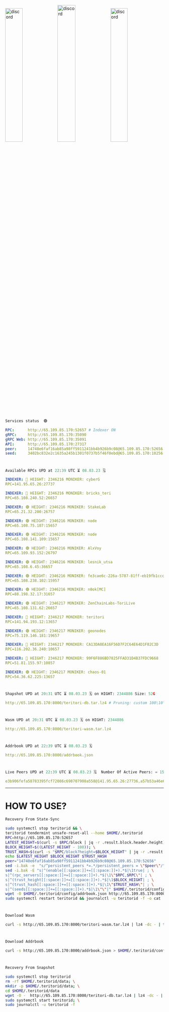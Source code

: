 [<img src='https://user-images.githubusercontent.com/83868103/215836529-812ac1b8-029f-4f5d-bb72-8539c308b0f4.png' alt='discord'  width='33%'>](https://github.com/romanv1812/Teritori/blob/main/data/mainnet_guide.md)[<img src='https://user-images.githubusercontent.com/83868103/215836572-1ace2f52-bfa5-452a-a9bd-1382169bc8f2.png' alt='discord'  width='33.39%'>](https://restake.app/teritori/torivaloper1qy38xmcrnht0kt5c5fryvl8llrpdwer6atxj5u/stake)[<img src='https://user-images.githubusercontent.com/83868103/215836599-cb1990d2-2e43-4fc2-898a-c373bcb64677.png' alt='discord'  width='33%'>](https://restake.app/teritori/torivaloper1qy38xmcrnht0kt5c5fryvl8llrpdwer6atxj5u/stake)
```python
Services status  🟢
```
```YAML
RPC:      http://65.109.85.170:52657 # Indexer ON
gRPC:     http://65.109.85.170:35090
gRPC Web: http://65.109.85.170:35091
API:      http://65.109.85.170:27317
peer:     14740e6faf16ab85a98ff5911241bb4b926b9c08@65.109.85.170:52656
seed:     3402bc832e2c1635a245b1301f0737b5f46f0ebd@65.109.85.170:10256
```
#
```python
Available RPCs UPD at 22:39 UTC ⏳ 08.03.23 🗓️ 
```
```YAML
INDEXER: 🔴 HEIGHT: 2346216 MONIKER: cyberG
RPC=141.95.65.26:27737

INDEXER: 🔴 HEIGHT: 2346216 MONIKER: bricks_teri
RPC=65.108.240.52:26657

INDEXER: 🟢 HEIGHT: 2346216 MONIKER: StakeLab
RPC=65.21.32.200:26757

INDEXER: 🟢 HEIGHT: 2346216 MONIKER: node
RPC=65.108.75.107:15657

INDEXER: 🟢 HEIGHT: 2346216 MONIKER: node
RPC=65.108.141.109:15657

INDEXER: 🟢 HEIGHT: 2346216 MONIKER: AlxVoy
RPC=65.109.93.152:26797

INDEXER: 🟢 HEIGHT: 2346216 MONIKER: lesnik_utsa
RPC=65.108.6.45:36657

INDEXER: 🟢 HEIGHT: 2346216 MONIKER: fe3cae6c-226a-5787-81ff-eb19fb1cccce
RPC=65.108.238.102:15957

INDEXER: 🟢 HEIGHT: 2346216 MONIKER: n0ok[MC]
RPC=88.198.32.17:31657

INDEXER: 🟢 HEIGHT: 2346217 MONIKER: ZenChainLabs-ToriLive
RPC=65.108.131.62:26657

INDEXER: 🔴 HEIGHT: 2346217 MONIKER: teritori
RPC=141.94.193.12:13657

INDEXER: 🟢 HEIGHT: 2346217 MONIKER: geonodes
RPC=75.119.146.181:19657

INDEXER: 🔴 HEIGHT: 2346217 MONIKER: CA13DA8EA16F56D7F2C64E64D1F82C3D
RPC=116.202.36.240:10657

INDEXER: 🔴 HEIGHT: 2346217 MONIKER: 99F6F886BD7825FFAD31D4B37FDC9668
RPC=51.81.155.97:10857

INDEXER: 🟢 HEIGHT: 2346217 MONIKER: chaos-01
RPC=54.36.62.225:13657

```
#
```python
Shapshot UPD at 20:31 UTC ⏳ 08.03.23 🗓️ on HIGHT: 2344886 Size: 52G
```
```YAML
http://65.109.85.170:8000/teritori-db.tar.lz4 # Pruning: custom 100\10\100 Indexer kv
```
#
```python
Wasm UPD at 20:31 UTC ⏳ 08.03.23 🗓️ on HIGHT: 2344886
```
```YAML
http://65.109.85.170:8000/teritori-wasm.tar.lz4
```
#
```python
Addrbook UPD at 22:39 UTC ⏳ 08.03.23 🗓️ 
```
```YAML
http://65.109.85.170:8000/addrbook.json
```
#
```python
Live Peers UPD at 22:39 UTC ⏳ 08.03.23 🗓️  Number Of Active Peers: = 15
```
```YAML
e3b906fefa58783395fcf72086c698707908a558@141.95.65.26:27736,a57b53a46e6f473b42a6db6e0c0f216b1611efcb@65.108.240.52:26656,a06fbbb9ace823ae28a696a91daa2d0644653c28@65.21.32.200:26756,4cef2b81f82420434c6ce0dc43ca04ad18ef773f@65.108.75.107:15656,5cabaab828aea4bcc60e20c5a87b469c43023557@65.108.141.109:15656,6ef7a8bc7a3cc0856594f12570e8f2282a099dcf@65.109.93.152:26796,46b7ae20e3cc4264076a91c3601f3894a021a80d@65.108.6.45:36656,2b4f46e601fb4ede2a0c98976337e3afdaa50dac@65.108.238.102:15956,e3374c3d25a36f06662fa150043e5e6529d11570@88.198.32.17:31656,8e9624292123624e4eddc3f43189f08a0424127e@65.108.131.62:26656,317d9a102d4a04337c65571c18df0e98269dce87@141.94.193.12:13656,16f90d350de14a596ebdc683ce5e703c14e40bb3@75.119.146.181:19656,d40face481bc00a617d9a29c39be412a776e28c2@116.202.36.240:10656,3bd3a20d7c8a26a20927289a7a6bffecf71de53e@51.81.155.97:10856,10a19941e819a9a89873398b1d52794929d245a0@54.36.62.225:13656
```
---
# HOW TO USE?
```python
Recovery From State-Sync
```
```bash
sudo systemctl stop teritorid && \
teritorid tendermint unsafe-reset-all --home $HOME/.teritorid
RPC=http://65.109.85.170:52657
LATEST_HEIGHT=$(curl -s $RPC/block | jq -r .result.block.header.height); \
BLOCK_HEIGHT=$((LATEST_HEIGHT - 100)); \
TRUST_HASH=$(curl -s "$RPC/block?height=$BLOCK_HEIGHT" | jq -r .result.block_id.hash)
echo $LATEST_HEIGHT $BLOCK_HEIGHT $TRUST_HASH
peer="14740e6faf16ab85a98ff5911241bb4b926b9c08@65.109.85.170:52656"
sed -i.bak -e  "s/^persistent_peers *=.*/persistent_peers = \"$peer\"/" $HOME/.teritorid/config/config.toml
sed -i.bak -E "s|^(enable[[:space:]]+=[[:space:]]+).*$|\1true| ; \
s|^(rpc_servers[[:space:]]+=[[:space:]]+).*$|\1\"$RPC,$RPC\"| ; \
s|^(trust_height[[:space:]]+=[[:space:]]+).*$|\1$BLOCK_HEIGHT| ; \
s|^(trust_hash[[:space:]]+=[[:space:]]+).*$|\1\"$TRUST_HASH\"| ; \
s|^(seeds[[:space:]]+=[[:space:]]+).*$|\1\"\"|" $HOME/.teritorid/config/config.toml
wget -O $HOME/.teritorid/config/addrbook.json http://65.109.85.170:8000/addrbook.json
sudo systemctl restart teritorid && journalctl -u teritorid -f -o cat
```
#
```python
Download Wasm
```
```bash
curl -s http://65.109.85.170:8000/teritori-wasm.tar.lz4 | lz4 -dc - | tar -xf - -C $HOME/.teritorid/data
```
#
```python
Download Addrbook
```
```bash
curl -s http://65.109.85.170:8000/addrbook.json > $HOME/.teritorid/config/addrbook.json
```
#
```python
Recovery From Snapshot
```
```bash
sudo systemctl stop teritorid
rm -rf $HOME/.teritorid/data; \
mkdir -p $HOME/.teritorid/data; \
cd $HOME/.teritorid/data
wget -O -  http://65.109.85.170:8000/teritori-db.tar.lz4 | lz4 -dc - | tar -xf - -C $HOME/.teritorid
sudo systemctl start teritorid; \
sudo journalctl -u teritorid -f
```
